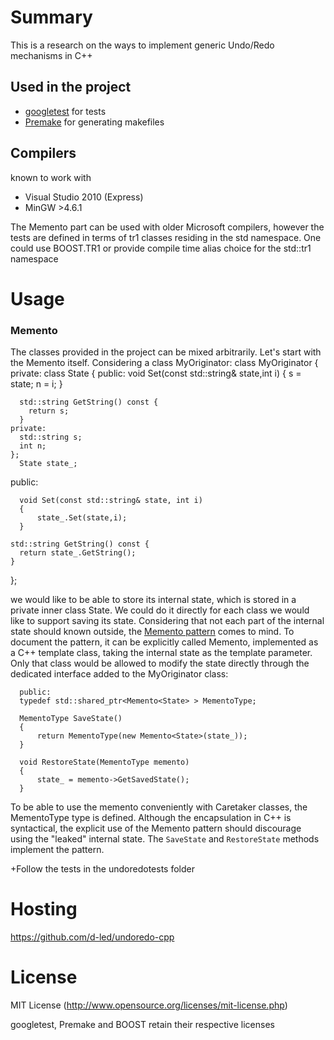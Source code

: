Summary
=======


This is a research on the ways to implement generic Undo/Redo mechanisms in C++


Used in the project
-------------------

 * [googletest](http://code.google.com/p/googletest/) for tests
 * [Premake](http://industriousone.com/premake) for generating makefiles

Compilers
-------------------

known to work with
 * Visual Studio 2010 (Express)
 * MinGW >4.6.1

The Memento part can be used with older Microsoft compilers, however the tests are defined in terms of tr1 classes residing in the std namespace.
One could use BOOST.TR1 or provide compile time alias choice for the std::tr1 namespace


Usage
=====

### Memento
The classes provided in the project can be mixed arbitrarily. Let's start with the Memento itself. Considering a class MyOriginator:
  class MyOriginator
  {
  private:
    class State
    {
    public:
      void Set(const std::string& state,int i)
      {
        s = state;
        n = i;
      }
  
      std::string GetString() const {
        return s;
      }
    private:
      std::string s;
      int n;
    };
      State state_;
   
  public:
   
      void Set(const std::string& state, int i)
      {
          state_.Set(state,i);
      }
  
    std::string GetString() const {
      return state_.GetString();
    }
  };

we would like to be able to store its internal state, which is stored in a private inner class State. We could do it directly for each class we would
like to support saving its state. Considering that not each part of the internal state should known outside, the [Memento pattern](http://en.wikipedia.org/wiki/Memento_pattern) comes to mind. To document the pattern, it can be explicitly called Memento, implemented
as a C++ template class, taking the internal state as the template parameter. Only that class would be allowed to modify the state directly through the
dedicated interface added to the MyOriginator class:

      public:
      typedef std::shared_ptr<Memento<State> > MementoType;
   
      MementoType SaveState()
      {
          return MementoType(new Memento<State>(state_));
      }
   
      void RestoreState(MementoType memento)
      {
          state_ = memento->GetSavedState();
      }

To be able to use the memento conveniently with Caretaker classes, the MementoType type is defined. Although the encapsulation in C++ is syntactical,
the explicit use of the Memento pattern should discourage using the "leaked" internal state. The <code>SaveState</code> and <code>RestoreState</code> methods
implement the pattern.

+Follow the tests in the undoredotests folder


Hosting
=======

https://github.com/d-led/undoredo-cpp

License
=======

MIT License (http://www.opensource.org/licenses/mit-license.php)

googletest, Premake and BOOST retain their respective licenses
